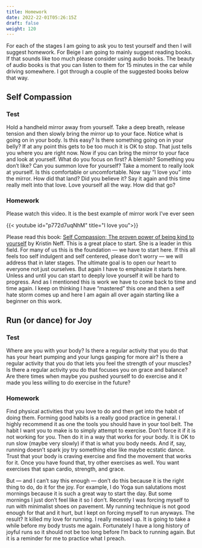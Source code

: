 ```yaml
---
title: Homework
date: 2022-22-01T05:26:15Z
draft: false
weight: 120
---
```

For each of the stages I am going to ask you to test yourself and then I will suggest homework. For Beige I am going to mainly suggest reading books. If that sounds like too much please consider using audio books. The beauty of audio books is that you can listen to them for 15 minutes in the car while driving somewhere. I got through a couple of the suggested books below that way.

## Self Compassion
### Test
Hold a handheld mirror away from yourself. Take a deep breath, release tension and then slowly bring the mirror up to your face. Notice what is going on in your body. Is this easy? Is there something going on in your belly? If at any point this gets to be too much it is OK to stop. That just tells you where you are right now. Now if you can bring the mirror to your face and look at yourself. What do you focus on first? A blemish? Something you don’t like? Can you summon love for yourself? Take a moment to really look at yourself. Is this comfortable or uncomfortable. Now say “I love you” into the mirror. How did that land? Did you believe it? Say it again and this time really melt into that love. Love yourself all the way. How did that go?
### Homework

Please watch this video. It is the best example of mirror work I’ve ever seen

{{< youtube id="p772d7uqNhM" title="I love you">}}

Please read this book: [Self Compassion; The proven power of being kind to yourself][1] by Kristin Neff. This is a great place to start. She is a leader in this field.  For many of us this is the foundation — we have to start here. If this all feels too self indulgent and self centered, please don’t worry — we will address that in later stages. The ultimate goal is to open our heart to everyone not just ourselves. But again I have to emphasize it starts here. Unless and until you can start to deeply love yourself it will be hard to progress. And as I mentioned this is work we have to come back to time and time again. I keep on thinking I have “mastered” this one and then a self hate storm comes up and here I am again all over again starting like a beginner on this work.

## Run (or dance) for Joy
### Test
Where are you with your body? Is there a regular activity that you do that has your heart pumping and your lungs gasping for more air? Is there a regular activity that you do that lets you feel the strength of your muscles? Is there a regular activity you do that focuses you on grace and balance?
Are there times when maybe you pushed yourself to do exercise and it made you less willing to do exercise in the future?
### Homework
Find physical activities that you love to do and then get into the habit of doing them. Forming good habits is a really good practice in general. I highly recommend it as one the tools you should have in your tool belt. The habit I want you to make is to simply attempt to exercise. Don’t force it if it is not working for you. Then do it in a way that works for your body. It is OK to run slow (maybe very slowly) if that is what you body needs. And if, say, running doesn’t spark joy try something else like maybe ecstatic dance. Trust that your body is craving exercise and find the movement that works for it. Once you have found that, try other exercises as well. You want exercises that span cardio, strength, and grace. 

But — and I can’t say this enough — don’t do this because it is the right thing to do, do it for the joy. For example, I do Yoga sun salutations most mornings because it is such a great way to start the day. But some mornings I just don’t feel like it so I don’t.  Recently I was forcing myself to run with minimalist shoes on pavement. My running technique is not good enough for that and it hurt, but I kept on forcing myself to run anyways. The result? It killed my love for running. I really messed up. It is going to take a while before my body trusts me again. Fortunately I have a long history of joyful runs so it should not be too long before I’m back to running again. But it is a reminder for me to practice what I preach.


[1]:	https://self-compassion.org/self-compassion-kristin-neff/